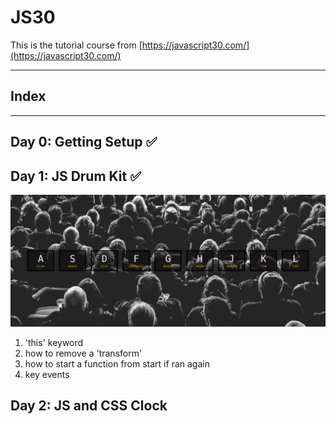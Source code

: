 # JS30

This is the tutorial course from [https://javascript30.com/](https://javascript30.com/)

---

## Index

---

## Day 0: Getting Setup ✅

## Day 1: JS Drum Kit ✅

![alt text](./01%20-%20JS%20Drum%20Kit/drumstick.png)

1. 'this' keyword
2. how to remove a 'transform'
3. how to start a function from start if ran again
4. key events

## Day 2: JS and CSS Clock